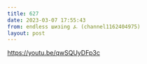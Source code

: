 ```yaml
---
title: 627
date: 2023-03-07 17:55:43
from: endless шизing ⍼ (channel1162404975)
layout: post
---
```


<https://youtu.be/qwSQUyDFp3c>
